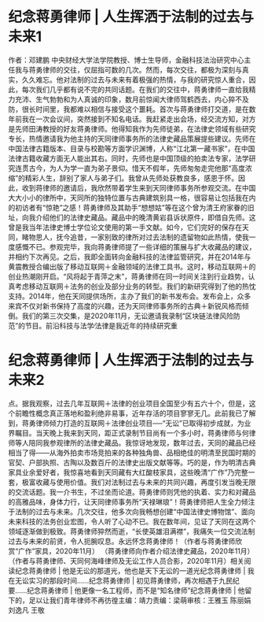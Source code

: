 # 纪念蒋勇律师 | 人生挥洒于法制的过去与未来1

作者：邓建鹏 中央财经大学法学院教授、博士生导师，金融科技法治研究中心主任我与蒋勇律师的交往，仅屈指可数的几次。然而，每次交往，都极为深刻与真实，久久难忘。他对法制的过去与未来有着极强的热情，与我的研究惊人重合，因此，每次我们几乎都有说不完的共同话题。在我们的交往中，蒋勇律师一直给我精力充沛、生气勃勃和为人真诚的印象，数月前惊闻大律师驾鹤西去，内心猝不及防，很长时间里，我都难以相信与接受这个噩耗。首次与蒋勇律师打交道，是在数年前我在一次会议间，突然接到不知名电话。我赶紧走出会场，经交流方知，对方是先师田涛教授的好友蒋勇律师。他得知我作为先师徒弟，在法律史领域有些研究专长，热情邀请我为他主持的天同律师事务所的法律史藏品策展提些建议。先师在中国法律古籍版本、目录与校勘等方面学识渊博，人称“江北第一藏书家”，在中国法律古籍收藏方面无人能出其右。同时，先师也是中国顶级的拍卖法专家，法学研究连贯古今，为人为学一直为弟子景仰。惜天不假年，先师匆匆走完他那“高度浓缩”的精彩人生，辞别了家人与弟子们。我曾从先师处获教良多，感恩于怀。因此，收到蒋律师的邀请后，我欣然带着学生来到天同律师事务所参观交流。在中国大大小小的律所中，天同所的独特位置与古典建筑别具一格，很容易让包括我在内的初访者有“惊艳”之感！蒋勇律师及其助手“想想姑”等在这个曾为清王府家眷的旧址，向我介绍他们的法律史藏品。藏品中的晚清黄岩县诉状原件，即借自先师。这曾是我当年法律史博士学位论文使用的第一手文献。如今，它们完好的保存在天同，睹物思人，抚今追昔，一家别致的律所对过去法制的遗留物如此热情，使我一度感慨不已。参观完毕，我向蒋勇律师提了一些详细的策展与扩大收藏品的建议，并相约下次再见。之后，我即全面转向金融科技的法律监管研究，并在2014年与黄震教授合编出版了移动互联网＋金融领域的法律工具书。这时，移动互联网＋的创业热潮刚开启。“风将起于青萍之末”，蒋勇律师在同一时间关注到行业趋势，认真考虑移动互联网＋法务的创业及部分业务的转型。我们的新研究得到了他的热忱支持。2014年，他在天同提供场所，主办了我们的新书发布会。发布会上，众多来宾不仅对新书保持了高度的兴趣，还为天同律师事务所的古典＋新锐风格而倾倒。我们的第三次交集，是2020年11月，无讼邀请我录制“区块链法律风险防范”的节目。前沿科技与法学∕法律是我近年的持续研究重

# 纪念蒋勇律师 | 人生挥洒于法制的过去与未来2

点。据我观察，过去几年互联网＋法律的创业项目全国至少有五六十个，但是，这个前瞻性概念真正落地和盈利绝非易事，近年存活的项目寥寥无几。此前我已了解到，蒋勇律师倾力打造的互联网＋法律创业项目──“无讼”已取得初步成就，为业界瞩目。当天晚上我来到天同，距正式录制节目尚有一个多小时，蒋勇律师与何律师等人陪同我参观律所的法律史藏品。我惊讶地发现，数年过去，天同的藏品已经相当了得——从海外拍卖市场竞拍来的各种独角兽、品相绝佳的明清至民国时期的官契、户部执照、古陶以及数百斤的法律史出版文献等等。巧的是，作为明清古典家具业余爱好者，我惊喜地看到天同藏有大红酸枝家具，这些晚清“广作”乃完整一套，极富收藏与使用价值。我们对法制过去与未来的共同兴趣，再度引发当晚无限的交流话题。我一介书生，不过坐而论道。蒋勇律师则凭他的执着、实力和对藏品的高雅品味，身体力行，让天同律师事务所“天禄琳琅”！蒋勇律师把人生全力倾注于法制的过去与未来。几次交往，他多次向我畅想创建“中国法律史博物馆”、面向未来科技的法务创业宏图，令人听了心动不已。我在数年间，见证了天同在这两个领域逐渐做到极致。蒋勇律师猝然而逝，“长使英雄泪满襟”，我痛失一位交流法制过去与未来的前贤，令人扼腕叹息。永远怀念蒋勇律师！（作者与蒋勇律师欣赏“广作”家具，2020年11月） （蒋勇律师向作者介绍法律史藏品，2020年11月） （作者与蒋勇律师、天同何海峰律师及无讼工作人员合影，2020年11月）相关阅读纪念蒋勇律师 | 他是无讼的那道光，他也是天下无讼的一道光纪念蒋勇律师 | 我在无讼实习的那段时间......纪念蒋勇律师 | 初见蒋勇律师，再次相遇于九民纪要......纪念蒋勇律师 | 他更像一名工程师，而不是“知名律师”纪念蒋勇律师 | 他留下的，足以让我们青年律师不再彷徨主编：靖力责编：梁萌审核：王雅玉 陈丽娟 刘逸凡 王敬

